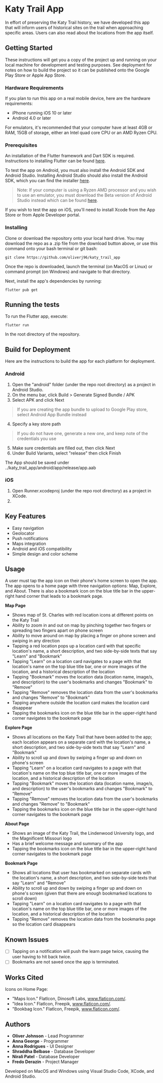 # Katy Trail App

In effort of preserving the Katy Trail history, we have developed this app that will inform users of historical sites on the trail when approaching specific areas. Users can also read about the locations from the app itself.

## Getting Started

These instructions will get you a copy of the project up and running on your local machine for development and testing purposes. See deployment for notes on how to build the project so it can be published onto the Google Play Store or Apple App Store.

### Hardware Requirements

If you plan to run this app on a real mobile device, here are the hardware requirements:
- iPhone running iOS 10 or later
- Android 4.0 or later

For emulators, it's recommended that your computer have at least 4GB or RAM, 15GB of storage, either an Intel quad core CPU or an AMD Ryzen CPU.

### Prerequisites

An installation of the Flutter framework and Dart SDK is required. Instructions to installing Flutter can be found [here](https://flutter.dev/docs/get-started/install).

To test the app on Android, you must also install the Android SDK and Android Studio. Installing Android Studio should also install the Android SDK, which you can find the installer [here](https://developer.android.com/studio).

> Note: If your computer is using a Ryzen AMD processor and you wish to use an emulator, you must download the Beta version of Android Studio instead which can be found [here](https://developer.android.com/studio/preview).

If you wish to test the app on iOS, you'll need to install Xcode from the App Store or from Apple Developer portal.

### Installing

Clone or download the repository onto your local hard drive. You may download the repo as a .zip file from the download button above, or use this command onto your bash terminal or git bash:
```
git clone https://github.com/oliverj96/katy_trail_app
```
Once the repo is downloaded, launch the terminal (on MacOS or Linux) or command prompt (on Windows) and navigate to that directory.

Next, install the app's dependencies by running:
```
flutter pub get
```

## Running the tests

To run the Flutter app, execute:
```
flutter run
```
In the root directory of the repository.

## Build for Deployment

Here are the instructions to build the app for each platform for deployment.

### Android

1. Open the "android" folder (under the repo root directory) as a project in Android Studio.
2. On the menu bar, click Build > Generate Signed Bundle / APK
3. Select APK and click Next
> If you are creating the app bundle to upload to Google Play store, select Android App Bundle instead
4. Specify a key store path
> If you do not have one, generate a new one, and keep note of the credentials you use
5. Make sure credentials are filled out, then click Next
6. Under Build Variants, select "release" then click Finish

The App should be saved under ../katy_trail_app/android/app/release/app.aab

### iOS

1. Open Runner.xcodeproj (under the repo root directory) as a project in XCode.
2. 

## Key Features

- Easy navigation
- Geolocator
- Push notifications
- Maps integration
- Android and iOS compatibility 
- Simple design and color scheme

## Usage

A user must tap the app icon on their phone's home screen to open the app. 
The app opens to a home page with three navigation options: Map, Explore, and About. 
There is also a bookmark icon on the blue title bar in the upper-right hand corner that leads to a bookmark page.

**Map Page**
- Shows map of St. Charles with red location icons at different points on the Katy Trail
- Ability to zoom in and out on map by pinching together two fingers or spreading two fingers apart on phone screen
- Ability to move around on map by placing a finger on phone screen and swiping in any direction
- Tapping a red location pops up a location card with that specific location's name, a short description, and two side-by-side texts that say "Learn" and "Bookmark"
- Tapping "Learn" on a location card navigates to a page with that location's name on the top blue title bar, one or more images of the location, and a historical description of the location
- Tapping "Bookmark" moves the location data (location name, image/s, and description) to the user's bookmarks and changes "Bookmark" to "Remove"
- Tapping "Remove" removes the location data from the user's bookmarks and changes "Remove" to "Bookmark"
- Tapping anywhere outside the location card makes the location card disappear
- Tapping the bookmarks icon on the blue title bar in the upper-right hand corner navigates to the bookmark page

**Explore Page**
- Shows all locations on the Katy Trail that have been added to the app; each location appears on a separate card with the location's name, a short description, and two side-by-side texts that say "Learn" and "Bookmark"
- Ability to scroll up and down by swiping a finger up and down on phone's screen
- Tapping "Learn" on a location card navigates to a page with that location's name on the top blue title bar, one or more images of the location, and a historical description of the location
- Tapping "Bookmark" moves the location data (location name, image/s, and description) to the user's bookmarks and changes "Bookmark" to "Remove"
- Tapping "Remove" removes the location data from the user's bookmarks and changes "Remove" to "Bookmark"
- Tapping the bookmarks icon on the blue title bar in the upper-right hand corner navigates to the bookmark page

**About Page**
- Shows an image of the Katy Trail, the Lindenwood University logo, and the Magnificent Missouri logo
- Has a brief welcome message and summary of the app
- Tapping the bookmarks icon on the blue title bar in the upper-right hand corner navigates to the bookmark page

**Bookmark Page**
- Shows all locations that user has bookmarked on separate cards with the location's name, a short description, and two side-by-side texts that say "Learn" and "Remove"
- Ability to scroll up and down by swiping a finger up and down on phone's screen (given that there are enough bookmarked locations to scroll down)
- Tapping "Learn" on a location card navigates to a page with that location's name on the top blue title bar, one or more images of the location, and a historical description of the location
- Tapping "Remove" removes the location data from the bookmarks page so the location card disappears

## Known Issues

- [ ] Tapping on a notification will push the learn page twice, causing the user having to hit back twice.
- [ ] Bookmarks are not saved once the app is terminated.

## Works Cited 

Icons on Home Page:

- "Maps Icon." FlatIcon, Dinosoft Labs, www.flaticon.com/.
- "Idea Icon." FlatIcon, Freepik, www.flaticon.com/.
- "Bookbag Icon." FlatIcon, Freepik, www.flaticon.com/.

## Authors

- **Oliver Johnson** - Lead Programmer
- **Anna George** - Programmer
- **Anna Rodrigues** - UI Designer
- **Shraddha Belbase** - Database Developer
- **Nirali Patel** - Database Developer
- **Fredo Derazin** - Project Manager

Developed on MacOS and Windows using Visual Studio Code, XCode, and Android Studio.
